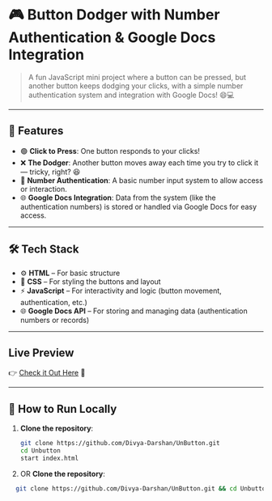 # 🎮 Button Dodger with Number Authentication & Google Docs Integration

> A fun JavaScript mini project where a button can be pressed, but another button keeps dodging your clicks, with a simple number authentication system and integration with Google Docs! 😄💻

---

## 🚀 Features

- 🟢 **Click to Press**: One button responds to your clicks!  
- ❌ **The Dodger**: Another button moves away each time you try to click it — tricky, right? 😆  
- 🔢 **Number Authentication**: A basic number input system to allow access or interaction.  
- 🌐 **Google Docs Integration**: Data from the system (like the authentication numbers) is stored or handled via Google Docs for easy access.

---

## 🛠️ Tech Stack

- ⚙️ **HTML** – For basic structure  
- 🎨 **CSS** – For styling the buttons and layout  
- ⚡ **JavaScript** – For interactivity and logic (button movement, authentication, etc.)  
- 🌐 **Google Docs API** – For storing and managing data (authentication numbers or records)

---

##  Live Preview

👉 [Check it Out Here](lovely-sube.netlify.app) 🔗 

---

## 🧪 How to Run Locally

1. **Clone the repository**:
   ```bash
   git clone https://github.com/Divya-Darshan/UnButton.git
   cd Unbutton
   start index.html
 1. OR **Clone the repository**:
 ```bash
   git clone https://github.com/Divya-Darshan/UnButton.git && cd Unbutton && start index.html
